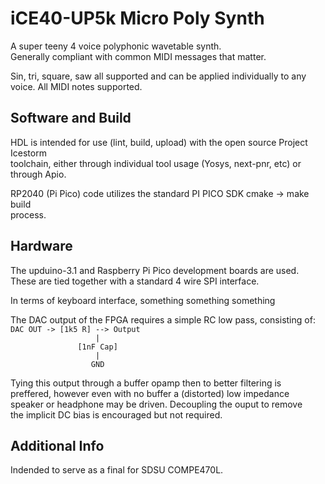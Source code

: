 # iCE40-UP5k Micro Poly Synth
A super teeny 4 voice polyphonic wavetable synth.  
Generally compliant with common MIDI messages that matter.  
  
Sin, tri, square, saw all supported and can be applied individually to any
voice. All MIDI notes supported.

## Software and Build  
HDL is intended for use (lint, build, upload) with the open source Project Icestorm  
toolchain, either through individual tool usage (Yosys, next-pnr, etc) or  
through Apio.  
  
RP2040 (Pi Pico) code utilizes the standard PI PICO SDK cmake -> make build  
process.  
  
## Hardware
The upduino-3.1 and Raspberry Pi Pico development boards are used.  
These are tied together with a standard 4 wire SPI interface.  
  
In terms of keyboard interface, something something something  
  
The DAC output of the FPGA requires a simple RC low pass, consisting of:  
`DAC OUT -> [1k5 R] --> Output`  
`                    |        `  
`                [1nF Cap]    `  
`                    |        `  
`                   GND       `  
  
Tying this output through a buffer opamp then to better filtering is  
preffered, however even with no buffer a (distorted) low impedance  
speaker or headphone may be driven. Decoupling the ouput to remove  
the implicit DC bias is encouraged but not required.  
  
## Additional Info  
Indended to serve as a final for SDSU COMPE470L.
